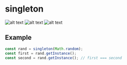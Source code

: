 # singleton

![alt text](https://img.shields.io/github/license/grevend/singleton?color=blue "License")
![alt text](https://img.shields.io/github/v/release/grevend/singleton?color=red "Release")
![alt text](https://img.shields.io/github/workflow/status/grevend/singleton/Test%20Deno%20module?label=Tests "Tests")

## Example
```typescript
const rand = singleton(Math.random);
const first = rand.getInstance();
const second = rand.getInstance(); // first === second
```
